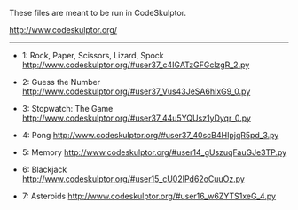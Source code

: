 These files are meant to be run in CodeSkulptor.

http://www.codeskulptor.org/

* * *

* 1: Rock, Paper, Scissors, Lizard, Spock
http://www.codeskulptor.org/#user37_c4IGATzGFGclzgR_2.py

* 2: Guess the Number
http://www.codeskulptor.org/#user37_Vus43JeSA6hIxG9_0.py

* 3: Stopwatch: The Game
http://www.codeskulptor.org/#user37_44u5YQUsz1yDyqr_0.py

* 4: Pong
http://www.codeskulptor.org/#user37_40scB4HIpjqR5pd_3.py

* 5: Memory
http://www.codeskulptor.org/#user14_gUszuqFauGJe3TP.py

* 6: Blackjack
http://www.codeskulptor.org/#user15_cU02IPd62oCuuOz.py

* 7: Asteroids
http://www.codeskulptor.org/#user16_w6ZYTS1xeG_4.py

